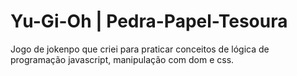 # Yu-Gi-Oh | Pedra-Papel-Tesoura

Jogo de jokenpo que criei para praticar conceitos de lógica de programação javascript, manipulação com dom e css.


